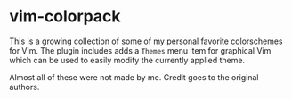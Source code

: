 vim-colorpack
=============

This is a growing collection of some of my personal favorite colorschemes
for Vim. The plugin includes adds a `Themes` menu item for graphical Vim
which can be used to easily modify the currently applied theme.

Almost all of these were not made by me. Credit goes to the original authors.
